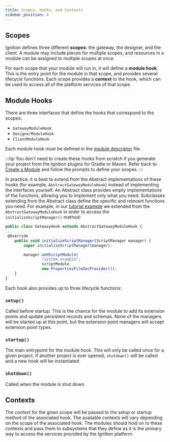```yaml
---
title: Scopes, Hooks, and Contexts
sidebar_position: 4
---
```

## Scopes
Ignition defines three different **scopes**: the gateway, the designer, and the client. A module may include pieces for multiple scopes, and resources in a module can be assigned to multiple scopes at once.

For each scope that your module will run in, it will define a **module hook**. This is the entry point for the module in that scope, and provides several lifecycle functions. Each scope provides a **context** to the hook, which can be used to access all of the platform services of that scope.

## Module Hooks
There are three interfaces that define the hooks that correspond to the scopes: 

* `GatewayModuleHook`
* `DesignerModuleHook`
* `ClientModuleHook`

Each module hook must be defined in the [module descriptor](/docs/getting-started/anatomy-of-a-module/the-modulexml-file.md) file.

:::tip
You don't need to create these hooks from scratch if you generate your project from the Ignition plugins for Gradle or Maven. Refer back to [Create a Module](/docs/getting-started/create-a-module/create-a-module.md) and follow the prompts to define your scopes.
:::

In practice, it is best to extend from the Abstract implementations of these hooks (for example, `AbstractGatewayModuleHook`) instead of implementing the interfaces yourself. An Abstract class provides empty implementations of the functions, allowing you to implement only what you need. Subclasses extending from the Abstract class define the specific and relevant functions you need. For example, in our [tutorial example](/docs/getting-started/simple-scripting/simple-scripting.md) we extended from the `AbstractGatewayModuleHook` in order to access the `initializeScriptManager()` method: 

```js title=GatewayHook.java
public class GatewayHook extends AbstractGatewayModuleHook {
...
 @Override
    public void initializeScriptManager(ScriptManager manager) {
        super.initializeScriptManager(manager);

        manager.addScriptModule(
                "system.example",
                scriptModule,
                new PropertiesFileDocProvider());
    }
}
```
Each hook also provides up to three lifecycle functions:

### `setup()`
Called before startup. This is the chance for the module to add its extension points and update persistent records and schemas. None of the managers will be started up at this point, but the extension point managers will accept extension point types.

### `startup()`
The main entrypoint for the module hook. This will only be called once for a given project. If another project is ever opened, `shutdown()` will be called and a new hook will be instantiated

### `shutdown()`
Called when the module is shut down.


## Contexts
The context for the given scope will be passed to the setup or startup method of the associated hook. The available contexts will vary depending on the scope of the associated hook. The modules should hold on to these contexts and pass them to subsystems that they define as it is the primary way to access the services provided by the Ignition platform.